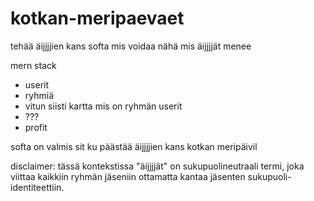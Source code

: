 # kotkan-meripaevaet

tehää äijjjjien kans softa mis voidaa nähä mis äijjjjät menee

mern stack

- userit
- ryhmiä
- vitun siisti kartta mis on ryhmän userit
- ???
- profit

softa on valmis sit ku päästää äijjjjien kans kotkan meripäivil

disclaimer: tässä kontekstissa "äijjjjät" on sukupuolineutraali termi, joka viittaa kaikkiin ryhmän jäseniin ottamatta kantaa jäsenten sukupuoli-identiteettiin.
